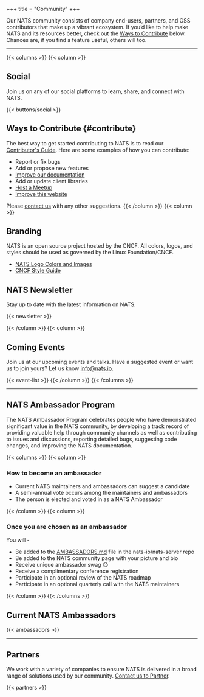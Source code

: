 +++
title = "Community"
+++

Our NATS community consists of company end-users, partners, and OSS contributors that make up a vibrant ecosystem.
If you’d like to help make NATS and its resources better, check out the [Ways to Contribute](#contribute) below. Chances are, if you find a feature useful, others will too.

---
{{< columns >}}
{{< column >}}
## Social

Join us on any of our social platforms to learn, share, and connect with NATS.


{{< buttons/social >}}


## Ways to Contribute {#contribute}

The best way to get started contributing to NATS is to read our [Contributor's Guide](/contributing). Here are some examples of how you can contribute:

* Report or fix bugs
* Add or propose new features
* [Improve our documentation](https://github.com/nats-io/nats-site#adding-documentation)
* Add or update client libraries
* <a href="mailto:info@nats.io?subject=Host a NATS MeetUp">Host a Meetup</a>
* [Improve this website](https://github.com/nats-io/nats-site)

Please [contact us](mailto:info@nats.io) with any other suggestions.
{{< /column >}}
{{< column >}}

## Branding

NATS is an open source project hosted by the CNCF. All colors, logos, and styles should be used as governed by the Linux Foundation/CNCF.

* [NATS Logo Colors and Images](https://github.com/cncf/artwork/blob/master/examples/incubating.md#nats-logos)
* [CNCF Style Guide](https://github.com/cncf/artwork#cncf-brand-guidelines)

## NATS Newsletter

Stay up to date with the latest information on NATS.


<script>
  function handleNewsletterFormSubmit(e) {
    e.preventDefault();
    let email = document.getElementById("email").value;
    const portalId = "47270392";
    const formId = "46b2e433-14b9-4aef-8754-cdd173a9535c";
    const url = `https://api.hsforms.com/submissions/v3/integration/submit/${portalId}/${formId}`;
    var data = {
      email: email,
    };

    const errorMessage = "An error has occurred upon submission.";
    const successMessage = "Thank you for subscribing!";

    const payload = {
      fields: [
        {
          name: "email",
          value: email,
        },
      ],
      context: {
        pageUri: window.location.href,
        pageName: document.title,
      },
    };

    fetch(url, {
      method: "POST",
      body: JSON.stringify(payload),
      headers: {
        "Content-Type": "application/json",
      },
    })
      .then(function (response) {
        if (response.ok) {
          document.getElementById("subscribe-message").style.display = "block";
          document.getElementById("subscribe-message").style.color = "green";
          document.getElementById("subscribe-message").innerText =
            successMessage;
        } else {
          document.getElementById("subscribe-message").style.display = "block";
          document.getElementById("subscribe-message").style.color = "red";
          document.getElementById("subscribe-message").innerText = errorMessage;
        }
      })
      .finally(() => {
        document.getElementById("subscribe-form").reset();
      });
  }
</script>

{{< newsletter >}}


{{< /column >}}
{{< column >}}


## Coming Events

Join us at our upcoming events and talks. Have a suggested event or want us to join yours? Let us know [info@nats.io](mailto:info@nats.io).

{{< event-list >}}
{{< /column >}}
{{< /columns >}}

---

## NATS Ambassador Program

The NATS Ambassador Program celebrates people who have demonstrated significant value in the NATS community, by developing a track record of providing valuable help through community channels as well as contributing to issues and discussions, reporting detailed bugs, suggesting code changes, and improving the NATS documentation.

{{< columns >}}
{{< column >}}

### How to become an ambassador

- Current NATS maintainers and ambassadors can suggest a candidate
- A semi-annual vote occurs among the maintainers and ambassadors
- The person is elected and voted in as a NATS Ambassador

{{< /column >}}
{{< column >}}

### Once you are chosen as an ambassador

You will -
- Be added to the [AMBASSADORS.md](https://github.com/nats-io/nats-server/blob/main/AMBASSADORS.md) file in the nats-io/nats-server repo
- Be added to the NATS community page with your picture and bio
- Receive unique ambassador swag 😊
- Receive a complimentary conference registration
- Participate in an optional review of the NATS roadmap
- Participate in an optional quarterly call with the NATS maintainers

{{< /column >}}
{{< /columns >}}

## Current NATS Ambassadors

{{< ambassadors >}}

---

## Partners

We work with a variety of companies to ensure NATS is delivered in a broad range of solutions used by our community. [Contact us to Partner](mailto:info@nats.io?Subject=Partner%20inquiry).

{{< partners >}}
